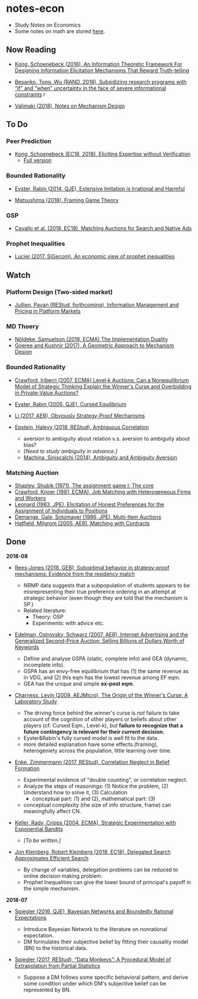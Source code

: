 # notes-econ

- Study Notes on Economics
- Some notes on math are stored [here](./notes-math).



## Now Reading
- [Kong, Schoenebeck (2016), An Information Theoretic Framework For Designing Information Elicitation Mechanisms That Reward Truth-telling](https://arxiv.org/abs/1605.01021)

- [Besanko, Tong, Wu (RAND, 2018), Subsidizing research programs with “if” and “when” uncertainty in the face of severe informational constraints](https://onlinelibrary.wiley.com/doi/abs/10.1111/1756-2171.12227)
r
- [Valimaki (2018), Notes on Mechanism Design](notes/Valimaki_MD/valimaki_md.pdf)



## To Do
### Peer Prediction
- [Kong, Schoenebeck (EC18, 2018), Eliciting Expertise without Verification](https://dl.acm.org/citation.cfm?id=3219172)
  - [Full version](https://arxiv.org/abs/1802.08312)

### Bounded Rationality
- [Eyster, Rabin (2014, QJE), Extensive Imitation is Irrational and Harmful](https://academic.oup.com/qje/article/129/4/1861/1853662)

- [Matsushima (2018), Framing Game Theory](https://ideas.repec.org/p/tky/fseres/2017cf1072.html)

### GSP
- [Cavallo et al. (2018, EC18), Matching Auctions for Search and Native Ads](https://dl.acm.org/citation.cfm?id=3219191)


### Prophet Inequalities
- [Lucier (2017, SIGecom), An economic view of prophet inequalities](https://dl.acm.org/citation.cfm?id=3144725)


## Watch
### Platform Design (Two-sided market)
- [Jullien, Pavan (REStud, forthcoming), Information Management and Pricing in Platform Markets](https://academic.oup.com/restud/advance-article-abstract/doi/10.1093/restud/rdy040/5062616?redirectedFrom=fulltext)

### MD Thoery
- [Nöldeke, Samuelson (2018, ECMA) The Implementation Duality](https://www.econometricsociety.org/publications/econometrica/2018/07/01/implementation-duality)
- [Goeree and Kushnir (2017), A Geometric Approach to Mechanism Design](https://papers.ssrn.com/sol3/Delivery.cfm?abstractid=1974922)

### Bounded Rationality
- [Crawford, Iriberri (2007, ECMA) Level‐k Auctions: Can a Nonequilibrium Model of Strategic Thinking Explain the Winner's Curse and Overbidding in Private‐Value Auctions?](https://onlinelibrary.wiley.com/doi/abs/10.1111/j.1468-0262.2007.00810.x)

- [Eyster, Rabin (2005, QJE), Cursed Equilibrium](https://onlinelibrary.wiley.com/doi/abs/10.1111/j.1468-0262.2005.00631.x)

- [Li (2017, AER), Obviously Strategy-Proof Mechanisms](https://www.aeaweb.org/articles?id=10.1257/aer.20160425)

- [Epstein, Halevy (2018, REStud), Ambiguous Correlation](https://academic.oup.com/restud/advance-article/doi/10.1093/restud/rdy008/4829922)
  - aversion to ambiguity about relation v.s. aversion to ambiguity about bias?
  - *[Need to study ambiguity in advance.]*
  - [Machina, Siniscalchi (2014), Ambiguity and Ambiguity Aversion](https://www.sciencedirect.com/science/article/pii/B9780444536853000131)


### Matching Auction
- [Shapley, Shubik (1971), The assignment game I: The core](https://link.springer.com/article/10.1007/BF01753437)
- [Crawford, Knoer (1981, ECMA), Job Matching with Heterogeneous Firms and Workers](https://www.jstor.org/stable/1913320?casa_token=eQ5WvciNyEIAAAAA:iIzljOQEUiWIwbEUxOYIfyhrrArpM5wPwuznjdLgvfaXDIPXdD5a5olBVCk5Zwtn-GVpSGuHdylZJnEkUQdRL-BFpb_0a2-KywFQcQrNAGdo3sfSzLA&seq=1#page_scan_tab_contents)
- [Leonard (1983, JPE), Elicitation of Honest Preferences for the Assignment of Individuals to Positions](https://www.journals.uchicago.edu/doi/abs/10.1086/261158)
- [Demange, Gale, Sotomayer (1986, JPE), Multi-Item Auctions](https://www.journals.uchicago.edu/doi/abs/10.1086/261411)
- [Hatfield, Milgrom (2005, AER), Matching with Contracts](https://www.aeaweb.org/articles?id=10.1257/0002828054825466)

## Done

**2018-08**
- [Rees-Jones (2018, GEB), Suboptimal behavior in strategy-proof mechanisms: Evidence from the residency match](https://www.sciencedirect.com/science/article/pii/S0899825617300751)
  - NRMP data suggests that a subpopulation of students appears to be misrepresenting their true preference ordering in an attempt at strategic behavior (even though they are told that the mechanism is SP.)
  - Related literature:
    - Theory: OSP
    - Experiments: with advice etc.

- [Edelman, Ostrovsky, Schwarz (2007, AER), Internet Advertising and the Generalized Second-Price Auction: Selling Billions of Dollars Worth of Keywords](https://www.aeaweb.org/articles?id=10.1257/aer.97.1.242)
  - Define and analyse GSPA (static, complete info) and GEA (dynamic, incomplete info).
  - GSPA has an envy-free equilibrium that has (1) the same revenue as in VDG, and (2) this eqm has the lowest revenue among EF eqm.
  - GEA has the unique and simple **ex-post eqm**.

- [Charness, Levin (2009, AEJMicro), The Origin of the Winner's Curse: A Laboratory Study](https://www.aeaweb.org/articles?id=10.1257/mic.1.1.207)
  - The driving force behind the winner's curse is *not* failure to take account of the cognition of other players or beliefs about other players (cf: Cursed Eqm., Level-k), *but* **failure to recognize that a future contingency is relevant for their current decision.**
  - Eyster&Rabin's fully cursed model is well fit to the data.
  - more detailed explanation have some effects.(framing), heterogeniety across the population, little learning over time.

- [Enke, Zimmermann (2017, REStud), Correlation Neglect in Belief Formation](https://academic.oup.com/restud/advance-article-abstract/doi/10.1093/restud/rdx081/4772809)
  - Experimental evidence of "double counting", or correlation neglect.
  - Analyze the steps of reasonings: (1) Notice the problem, (2) Understand how to solve it, (3) Calculation
    - conceptual part: (1) and (2), mathematical part: (3)
  - conceptual complexity (the size of info structure, frame) can meaningfully affect CN.

- [Keller, Rady, Cripps (2004, ECMA), Strategic Experimentation with Exponential Bandits](https://onlinelibrary.wiley.com/doi/pdf/10.1111/j.1468-0262.2005.00564.x)

  - *[To be written.]*

- [Jon Kleinberg, Robert Kleinberg (2018, EC18), Delegated Search Approximates Efficient Search](https://dl.acm.org/citation.cfm?id=3219205)
  - By change of variables, delegation problems can be reduced to online decision making problem.
  - Prophet Inequalities can give the lower bound of principal's payoff in the simple mechanism.

**2018-07**
- [Spiegler (2016, QJE), Bayesian Networks and Boundedly Rational Expectations](https://academic.oup.com/qje/article-abstract/131/3/1243/2461139?redirectedFrom=PDF)
  - Introduce Bayesian Network to the literature on nonrational expectation.
  - DM formulates their subjective belief by fitting their causality model (BN) to the historical data.

- [Spiegler (2017, REStud), “Data Monkeys”: A Procedural Model of Extrapolation from Partial Statistics](https://academic.oup.com/restud/article-abstract/84/4/1818/2929388)
  - Suppose a DM follows some specific behavioral pattern, and derive some condition under which DM's subjective belief can be represented by BN.


